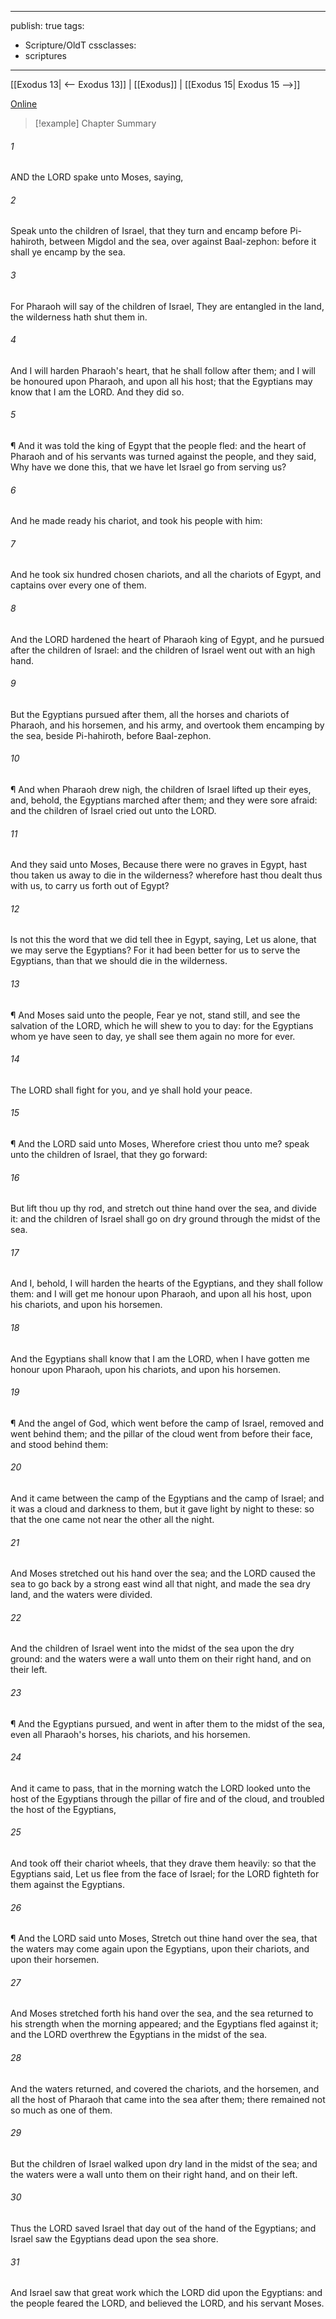 

---
publish: true
tags:
  - Scripture/OldT
cssclasses:
  - scriptures
---
[[Exodus 13| <-- Exodus 13]] | [[Exodus]] | [[Exodus 15| Exodus 15 -->]]

[Online](https://churchofjesuschrist.org/study/scriptures/ot/ex/14?lang=eng)

>[!example] Chapter Summary
>
###### 1
AND the LORD spake unto Moses, saying,
###### 2
Speak unto the children of Israel, that they turn and encamp before Pi-hahiroth, between Migdol and the sea, over against Baal-zephon: before it shall ye encamp by the sea.
###### 3
For Pharaoh will say of the children of Israel, They are entangled in the land, the wilderness hath shut them in.
###### 4
And I will harden Pharaoh's heart, that he shall follow after them; and I will be honoured upon Pharaoh, and upon all his host; that the Egyptians may know that I am the LORD.  And they did so.
###### 5
¶ And it was told the king of Egypt that the people fled: and the heart of Pharaoh and of his servants was turned against the people, and they said, Why have we done this, that we have let Israel go from serving us?
###### 6
And he made ready his chariot, and took his people with him:
###### 7
And he took six hundred chosen chariots, and all the chariots of Egypt, and captains over every one of them.
###### 8
And the LORD hardened the heart of Pharaoh king of Egypt, and he pursued after the children of Israel: and the children of Israel went out with an high hand.
###### 9
But the Egyptians pursued after them, all the horses and chariots of Pharaoh, and his horsemen, and his army, and overtook them encamping by the sea, beside Pi-hahiroth, before Baal-zephon.
###### 10
¶ And when Pharaoh drew nigh, the children of Israel lifted up their eyes, and, behold, the Egyptians marched after them; and they were sore afraid: and the children of Israel cried out unto the LORD.
###### 11
And they said unto Moses, Because there were no graves in Egypt, hast thou taken us away to die in the wilderness?  wherefore hast thou dealt thus with us, to carry us forth out of Egypt?
###### 12
Is not this the word that we did tell thee in Egypt, saying, Let us alone, that we may serve the Egyptians?  For it had been better for us to serve the Egyptians, than that we should die in the wilderness.
###### 13
¶ And Moses said unto the people, Fear ye not, stand still, and see the salvation of the LORD, which he will shew to you to day: for the Egyptians whom ye have seen to day, ye shall see them again no more for ever.
###### 14
The LORD shall fight for you, and ye shall hold your peace.
###### 15
¶ And the LORD said unto Moses, Wherefore criest thou unto me? speak unto the children of Israel, that they go forward:
###### 16
But lift thou up thy rod, and stretch out thine hand over the sea, and divide it: and the children of Israel shall go on dry ground through the midst of the sea.
###### 17
And I, behold, I will harden the hearts of the Egyptians, and they shall follow them: and I will get me honour upon Pharaoh, and upon all his host, upon his chariots, and upon his horsemen.
###### 18
And the Egyptians shall know that I am the LORD, when I have gotten me honour upon Pharaoh, upon his chariots, and upon his horsemen.
###### 19
¶ And the angel of God, which went before the camp of Israel, removed and went behind them; and the pillar of the cloud went from before their face, and stood behind them:
###### 20
And it came between the camp of the Egyptians and the camp of Israel; and it was a cloud and darkness to them, but it gave light by night to these: so that the one came not near the other all the night.
###### 21
And Moses stretched out his hand over the sea; and the LORD caused the sea to go back by a strong east wind all that night, and made the sea dry land, and the waters were divided.
###### 22
And the children of Israel went into the midst of the sea upon the dry ground: and the waters were a wall unto them on their right hand, and on their left.
###### 23
¶ And the Egyptians pursued, and went in after them to the midst of the sea, even all Pharaoh's horses, his chariots, and his horsemen.
###### 24
And it came to pass, that in the morning watch the LORD looked unto the host of the Egyptians through the pillar of fire and of the cloud, and troubled the host of the Egyptians,
###### 25
And took off their chariot wheels, that they drave them heavily: so that the Egyptians said, Let us flee from the face of Israel; for the LORD fighteth for them against the Egyptians.
###### 26
¶ And the LORD said unto Moses, Stretch out thine hand over the sea, that the waters may come again upon the Egyptians, upon their chariots, and upon their horsemen.
###### 27
And Moses stretched forth his hand over the sea, and the sea returned to his strength when the morning appeared; and the Egyptians fled against it; and the LORD overthrew the Egyptians in the midst of the sea.
###### 28
And the waters returned, and covered the chariots, and the horsemen, and all the host of Pharaoh that came into the sea after them; there remained not so much as one of them.
###### 29
But the children of Israel walked upon dry land in the midst of the sea; and the waters were a wall unto them on their right hand, and on their left.
###### 30
Thus the LORD saved Israel that day out of the hand of the Egyptians; and Israel saw the Egyptians dead upon the sea shore.
###### 31
And Israel saw that great work which the LORD did upon the Egyptians: and the people feared the LORD, and believed the LORD, and his servant Moses.



